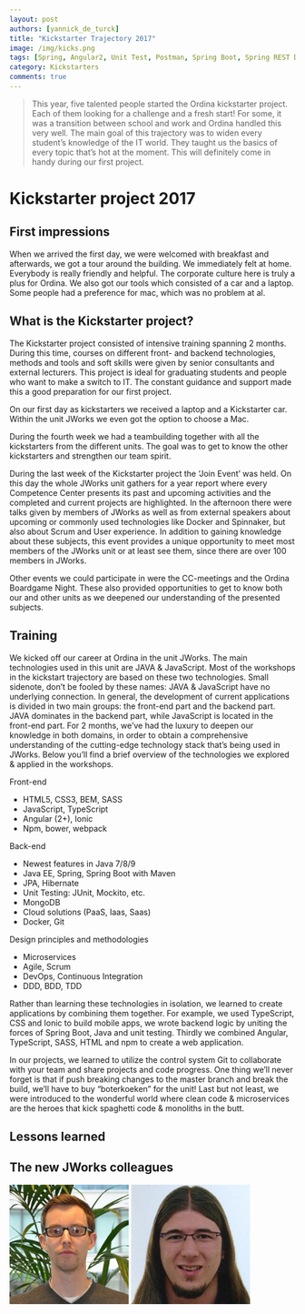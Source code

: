 ```yaml
---
layout: post
authors: [yannick_de_turck]
title: "Kickstarter Trajectory 2017"
image: /img/kicks.png
tags: [Spring, Angular2, Unit Test, Postman, Spring Boot, Spring REST Docs]
category: Kickstarters
comments: true
---
```


>This year, five talented people started the Ordina kickstarter project. Each of them looking for a challenge and a 
fresh start! For some, it was a transition between school and work and Ordina handled this very well. The main goal 
of this trajectory was to widen every student’s knowledge of the IT world. They taught us the basics of every topic 
that’s hot at the moment. This will definitely come in handy during our first project.

# Kickstarter project 2017

## First impressions

When we arrived the first day, we were welcomed with breakfast and afterwards, we got a tour around the building. 
We immediately felt at home. Everybody is really friendly and helpful. The corporate culture here is truly a plus for Ordina.
We also got our tools which consisted of a car and a laptop. Some people had a preference for mac, which was no problem at al.  

## What is the Kickstarter project?

The Kickstarter project consisted of intensive training spanning 2 months. During this time, courses on different 
front- and backend technologies, methods and tools and soft skills were given by senior consultants and external 
lecturers. This project is ideal for graduating students and people who want to make a switch to IT. 
The constant guidance and support made this a good preparation for our first project.

On our first day as kickstarters we received a laptop and a Kickstarter car. Within the unit JWorks we even got the 
option to choose a Mac.

During the fourth week we had a teambuilding together with all the kickstarters from the different units. The goal was to 
get to know the other kickstarters and strengthen our team spirit.

During the last week of the Kickstarter project the ‘Join Event’ was held. On this day the whole JWorks unit gathers 
for a year report where every Competence Center presents its past and upcoming activities and the completed and current
projects are highlighted. In the afternoon there were talks given by members of JWorks as well as from external speakers 
about upcoming or commonly used technologies like Docker and Spinnaker, but also about Scrum and User experience. In 
addition to gaining knowledge about these subjects, this event provides a unique opportunity to meet most members of the 
JWorks unit or at least see them, since there are over 100 members in JWorks.

Other events we could participate in were the CC-meetings and the Ordina Boardgame Night. These also provided 
opportunities to get to know both our and other units as we deepened our understanding of the presented subjects. 

## Training

We kicked off our career at Ordina in the unit JWorks. The main technologies used in this unit are JAVA & JavaScript. 
Most of the workshops in the kickstart trajectory are based on these two technologies. Small sidenote, don’t be fooled 
by these names: JAVA & JavaScript have no underlying connection. In general, the development of current applications is 
divided in two main groups: the front-end part and the backend part. JAVA dominates in the backend part, while JavaScript 
is located in the front-end part. For 2 months, we’ve had the luxury to deepen our knowledge in both domains, in order 
to obtain a comprehensive understanding of the cutting-edge technology stack that’s being used in JWorks. Below you’ll 
find a brief overview of the technologies we explored & applied in the workshops.

Front-end
  * HTML5, CSS3, BEM, SASS
  * JavaScript, TypeScript
  * Angular (2+), Ionic
  * Npm, bower, webpack

Back-end
  * Newest features in Java 7/8/9
  * Java EE, Spring, Spring Boot with Maven
  * JPA, Hibernate
  * Unit Testing: JUnit, Mockito, etc. 
  * MongoDB
  * Cloud solutions (PaaS, Iaas, Saas)
  * Docker, Git

Design principles and methodologies
  * Microservices 
  * Agile, Scrum 
  * DevOps, Continuous Integration
  * DDD, BDD, TDD

Rather than learning these technologies in isolation, we learned to create applications by combining them together. 
For example, we used TypeScript, CSS and Ionic to build mobile apps, we wrote backend logic by uniting the forces of 
Spring Boot, Java and unit testing. Thirdly we combined Angular, TypeScript, SASS, HTML and npm to create a web application. 

In our projects, we learned to utilize the control system Git to collaborate with your team and share projects and code 
progress. One thing we’ll never forget is that if push breaking changes to the master branch and break the build, we’ll 
have to buy “boterkoeken” for the unit! Last but not least, we were introduced to the wonderful world where clean code & 
microservices are the heroes that kick spaghetti code & monoliths in the butt. 

## Lessons learned

## The new JWorks colleagues

<span class="image left "><img class="p-image" alt="Ken De Becker" width="210px"  src="/img/kickstarters/2017/ken-de-becker.jpg" /></span>
<span class="image left "><img class="p-image" alt="Michiel Willems" width="210px"  src="/img/kickstarters/2017/michiel-willems.jpg" /></span>



